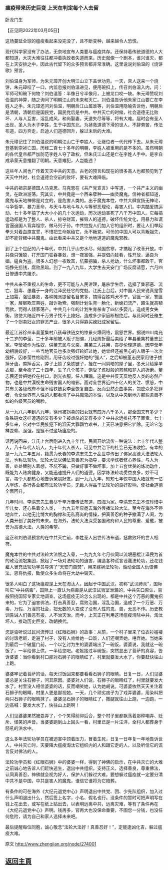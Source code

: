 ### 瘟疫带来历史巨变 上天在判定每个人去留

卧龙门生

【正见网2022年03月05日】

这场蔓延全球的瘟疫看起来没完没了，且不断变种，越来越令人恐慌。

现代科学家没有了办法，无奈地宣布人类要与瘟疫共存。还保持着传统道德的人大都知道，大灾大难往往都冲着执政者失道而来。历史就像一个剧本，谁兴谁灭，都在上天安排之中，因此古代留下的众多预言都非常准确。这里说说刘伯温的《烧饼歌》预言。

刘伯温身为军师，为朱元璋开创大明江山立下盖世功劳。一天，宫人送来一个烧饼，朱元璋咬了一口，内监忽报刘伯温进见，便用碗扣上，传召刘伯温入内，问：军师可知碗下何物？刘伯温答：半像日兮半像月，上被龙口咬一缺。朱元璋赞叹刘伯温的神算，随之询问了明朝江山的未来和灭亡。刘伯温告诉他朱家江山要亡在李姓人之手。朱元璋还问刘伯温，明朝后江山属谁等，刘伯温用隐喻告诉他，明朝后是清朝，清朝后是国民党，国民党后是中共。中共灭亡的时候，社会道德无比败坏、人与人互害，淫乱成风，和尚娶妻，天道失尽等等，将有大难。届时会有圣人出世，圣人为木子李姓，生于中国东北，为拯救道德下滑的世人，不辞劳苦，传法布道，四方奔走，启迪人们道德回升，躲过末后的大难。

朱元璋记住了刘伯温说的明朝江山亡于李姓人，让继位者一代代传下去。从朱元璋登基到崇祯亡国，历经二百七十多年的明朝，李姓人被重用的是不多的。虽然明朝的各代皇帝都严加防范李姓人夺了政权，但朱氏江山还是亡在李姓人手中。是李自成承蒙天意推翻了明朝。天意难犯，人岂能违？

这些年人间也广传着天灭中共的天意。古老的预言和现在的很多高人也都预见到了天灭中共时，社会道德会空前的败坏，要有大难降临。

中共的祖宗是德国人马克思。马克思在《共产党宣言》中写道，一个共产主义的幽灵，在欧洲游荡。究其实，中共竟是一个西来孽种——幽灵魔鬼。信神者都知道，魔鬼与天地神佛是对立的，是危害人类的。出于魔鬼本性，中共大肆宣扬无神论，斗争哲学，暴力革命，与天斗与地斗与人斗等邪恶理论，毒害人们。中共酷爱搞运动，七十多年搞了大大小小的几十次运动，历次运动害死了八千万中国人。它每搞运动都是为了整人、杀人，掠夺财富，摧毁人的道德，破坏传统文化，用暴力和谎言逼迫国人背弃祖宗，做马列子孙。中共拉拢人们加入它的组织时，要让人们举起拳头对着血旗宣誓，不惜把生命献给它，永不叛党。可怜的中国人可以背叛祖先，却不能背叛中共魔鬼。由此看来中共又是个地地道道的魔鬼邪教。

到了上个世纪的八十年代，中共几乎山穷水尽，倾国贫寒，才搞起了改革开放。中共像只饿狼，打开国门狂吞暴敛，想一夜富强，并提倡向钱看，性开放，逼良为娼，逼良为盗。很多人幻想一夜致富，坑蒙拐骗，杀人抢劫，什么坏事都敢干。官场挣先捞钱，腐败黑暗。到了一九八九年，大学生去天安门广场反腐请愿，六月四日惨遭中共屠杀。

中共从来不重视人的生命，更不可能与人民讲理，屠杀学生后，选择了集邪恶、流亡、狠毒、愚蠢于一身的江泽民任它的党魁。江氏上台后，对中国人民来说真是雪上加霜，强征暴敛，各种摊派提留名目繁多，搞得百姓鸡犬不宁。官匪一家，警匪一家，层层欺压百姓，敲诈勒索。强制计划生育一胎化，新媳妇流产，超生就高额罚款，罚得人倾家荡产。中共几十年的计划生育杀害了四亿多婴儿，造成男女失衡，致使大陆近四千万男子找不上媳妇，造成多少家庭断根绝后。与此同时还催生了一个拐卖妇女的罪恶产业，很多人只得靠买媳妇成家留后。

最近江苏徐州丰县董集村八孩母铁链女的惨景火爆网络，震怒世界。据说四川南充十二岁的李莹，二十多年前被人贩子拐骗，几经周折最后卖给了丰县董集村董志民家。李莹被作为性奴，供董志民与父亲、弟弟三人共用，丧尽伦理道德。因李莹年幼相貌姣好，一些当地官员也多次强奸轮奸过她，她曾经还被黑心的人贩子一次次强奸。因李莹性格刚烈，用牙齿咬过强奸她的“强人”，之后却被董志民家用钳子拔掉牙齿，剪掉舌尖，脖子上锁了条铁链子，拴在一间阴暗的屋子里，冬天只给穿单衣服，至今拴了二十四年，生了八个孩子，饱受了炼狱般的煎熬和非人的折磨。董志民还曾把她拴在村口，剥光衣服，任人糟蹋。这是中共反天反地反人类的必然产物，也是中共漠视生命残害国人的缩影。面对全世界近四十亿人的关注、愤怒，中共有关各级政府不但不给铁链女李莹恢复自由，反而公然歪曲事实，包庇众多犯罪者，令全世界有人性的人都看清了中共魔鬼的本性，以及从中央到地方那些禽兽不如的各级官员的嘴脸。

从一九八六年到八九年，徐州被拐卖的妇女就有四万八千多人，那全国又有多少？象铁链女这样遭遇的又有多少？被虐杀的又有多少？中共永远推托不了罪责。七十多年来，它对中华民族犯下的滔天大罪罄竹难书，上天已决意把它铲除。无论它怎样耍赖、逞强，是挺不过这场瘟疫的。

话再说回来，江氏上台后刚进入九十年代，民间开始流传一种说法：七十年代人整人，八十年代人坑人，九十年代人杀人，可见中共治下的社会已无法收拾。有幸的是一九九二年五月，籍贯为长春的李洪志先生于乱世中传出了佛家高德大法法轮大法，也称法轮功。法轮大法以佛法真善忍为指导，要求学炼者修心养性，与人为善，处处替别人着想，不坑不骗，只做好事不做坏事，加上五套优美的炼功动作，既能为人祛病健身，又能迅速提升人们的道德。因学炼法轮功受益良多，妙不可言，每个人都热心地告诉亲朋好友，到一九九九年，短短七年仅中国大陆就有一亿人学炼，各行各业都有法轮功学员，无数人得益于法轮功的良好影响，使社会道德全面回升。

几年时间，李洪志先生费尽千辛万苦传法布道，四海为家。李洪志先生不仅珍惜中华儿女，还心系着全人类，一九九五年应邀去海外传播法轮大法，至今在海外不停地奔忙，以他无比博大的胸襟和无私高尚的情操，把真善忍的种子撒满了人间，为人类开创了美好的未来。在海外，法轮大法深受各国政府和人民的尊重、爱戴，被誉为高德大法，人类的希望。

这正和刘伯温预言的在中共灭亡前，李姓圣人出世传法布道，拯救败坏的世人相符。

魔鬼本性的中共对法轮大法恨之入骨，一九九九年七月伙同以流氓恶棍江泽民为首的政治流氓集团，掀起了一场对法轮功的迫害，编造各种谎言诬蔑法轮功，还花钱雇人冒充法轮功学员导演了“天安门自焚”，用来嫁祸法轮功，煽动全国人仇恨佛法，恩将仇报，致使众多生命将在大劫中毁灭。

很多人明白了这场瘟疫是上天在淘汰人，因起于中国武汉，初称“武汉肺炎”，国际叫它“中共病毒”，国际上一直认为病毒是从武汉试验室泄漏的，中共矢口否认，百般阻挠国际专家实地调查。这场瘟疫无论怎么出现的，都是中共这个万恶的魔鬼招来的，它为了迫害佛法，打击真善忍，腐败治国，淫乱治国，造成了一个万恶、万毒、万假、万淫的社会，把无数的人变成了没有人性的鬼、兽，无恶不作。历史教训告诫人们善恶有报，人不治天治。而今，上天正在利用这场瘟疫清除中共，淘汰坏人，推动历史巨变，改朝换代。

您是否听说过民间流传过《红眼石狮》的故事：从前，一个村子里来了位衣衫褴褛的讨饭老妪，走遍了村子，没有人肯给她一口饭，人们还嘲弄她，唾弃她。当她来到最后一个破屋门前，一个以乞讨为生的婆婆端出了一碗饭。婆婆说，我就这一碗饭了，一半给佛上供，一半给您吧。老妪接过半碗饭，突然显出了菩萨的真容，告诉婆婆：当你看到村口那对石狮子的眼睛红了，村里就要发大水了，你要赶快往山上跑。

婆婆牢记着菩萨的话，每天讨饭回来都要看看石狮子的眼睛。日复一日，人们见婆婆总是关注石狮子，问其原因。婆婆对人们说，石狮子的眼睛红了，村里就要发大水了。村里没人相信婆婆的话，反而嘲笑她，认为她胡说。可婆婆依然天天关注着石狮子的眼睛，村里人更是鄙视她。一天，几个顽劣痞子为了戏弄婆婆，用染料把两只石狮子的眼睛抹了。婆婆见石狮子的眼睛红了，撒腿就往山上跑，一边跑，一边高喊：要发大水了，快往山上跑啊！

人们见婆婆果然被耍弄了，个个笑得前仰后合，整个村子里都飘荡着那种嘲弄、贬斥、怪笑的声音。当婆婆跑到山上回头一看，村里已是一片汪洋，全村人都葬身于怒吼的洪水中。

这么多年法轮功学员在被迫害中顶着压力，冒着生死，日复一日年复一年地告诉世人，中共灭亡时，天要降大瘟疫淘汰它组织内的人和跟它走的人，以及听信它的谎言反对佛法的人。

法轮功学员和《红眼石狮》中的婆婆一样，得到了神佛的启示，在中共灭亡的大难之前诚心地告诉人们赶快逃生，退出中共组织，支持正义，选择善良，尊重佛法，认同真善忍，神佛就会视为好人，保护人们躲过大难。要想躲过瘟疫就一定要分清中共不是中国，中共是害人的魔鬼，谁信它谁将为它陪葬。

有条件的可在海外《大纪元退党中心》声明退出中共党、团、少先队组织，加入过什么声明退出什么，然后签上名字，小名、假名也行。没条件的暂时可把声明写在钱上花出去，或写在纸上贴出去，以表明远离中共，远离灾难，等有了条件再在《大纪元退党中心》声明。钱再多，官再大也没保命重要，不图您一分钱，也没任何危险，请为自己和家人选择未来吧。

最后提醒每位同胞，诚心敬念“法轮大法好！真善忍好！”，定能逢凶化吉，躲过瘟疫大难。

原文 http://www.zhengjian.org/node/274001

## [返回主頁](https://git.io/Js3EY)
